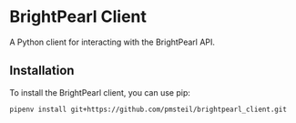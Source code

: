 # BrightPearl Client

A Python client for interacting with the BrightPearl API.

## Installation

To install the BrightPearl client, you can use pip:
```bash
pipenv install git+https://github.com/pmsteil/brightpearl_client.git
```

